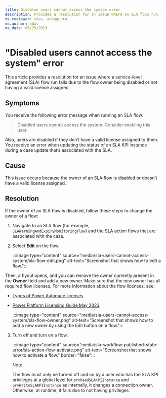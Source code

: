 ```yaml
---
title: Disabled users cannot access the system error
description: Provides a resolution for an issue where an SLA flow run fails due to the flow owner being disabled or having an invalid license.
ms.reviewer: sdas, ankugupta
ms.author: sdas
ms.date: 06/25/2023
---
```

# "Disabled users cannot access the system" error

This article provides a resolution for an issue where a service-level agreement (SLA) flow run fails due to the flow owner being disabled or not having a valid license assigned.

## Symptoms

You receive the following error message when running an SLA flow:

> Disabled users cannot access the system. Consider enabling this user.

Also, users are disabled if they don’t have a valid license assigned to them. You receive an error when updating the status of an SLA KPI instance during a case update that’s associated with the SLA.

## Cause

This issue occurs because the owner of an SLA flow is disabled or doesn’t have a valid license assigned.

## Resolution

If the owner of an SLA flow is disabled, follow these steps to change the owner of a flow:

1. Navigate to an SLA flow (for example, `SLAWarningAndExpiryMonitoringFlow`) and the SLA action flows that are associated with the case.

2. Select **Edit** on the flow.

   :::image type="content" source="media/sla-users-cannot-access-system/sla-flow-edit.png" alt-text="Screenshot that shows how to edit a flow.":::

Then, a flyout opens, and you can remove the owner currently present in the **Owner** field and add a new owner. Make sure that the new owner has all required flow licenses. For more information about the flow licenses, see:

- [Types of Power Automate licenses](/power-platform/admin/power-automate-licensing/types)
- [Power Platform Licensing Guide May 2023](https://go.microsoft.com/fwlink/?linkid=2085130)

   :::image type="content" source="media/sla-users-cannot-access-system/sla-flow-owner.png" alt-text="Screenshot that shows how to add a new owner by using the Edit button on a flow.":::

3. Turn off and turn on a flow.

    :::image type="content" source="media/sla-workflow-published-state-error/sla-action-flow-activate.png" alt-text="Screenshot that shows how to activate a flow." border="false":::

    > [!NOTE]
    > The flow must only be turned off and on by a user who has the SLA KPI privileges at a global level for `prvReadSLAKPIInstance` and `prvWriteSLAKPIInstance` as internally, it changes a connection owner. Otherwise, at runtime, it fails due to not having privileges.
